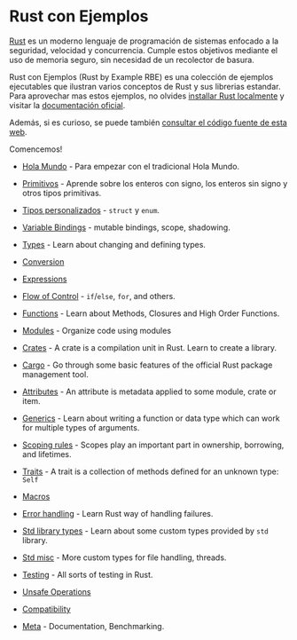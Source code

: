 # Rust con Ejemplos

[Rust][rust] es un moderno lenguaje de programación de sistemas enfocado a la seguridad, velocidad y concurrencia. Cumple estos objetivos 
mediante el uso de memoria seguro, sin necesidad de un recolector de basura.

Rust con Ejemplos (Rust by Example RBE) es una colección de ejemplos ejecutables que ilustran varios conceptos de Rust
y sus librerias estandar. Para aprovechar mas estos ejemplos, no olvides [installar Rust localmente][install] y visitar 
 la [documentación oficial][std].

Además, si es curioso, se puede también  [consultar el código fuente de esta web][home].

Comencemos!

- [Hola Mundo](hello.md) - Para empezar con el tradicional Hola Mundo.

- [Primitivos](primitives.md) - Aprende sobre los enteros con signo, los enteros sin signo y otros tipos primitivas.

- [Tipos personalizados](custom_types.md) - `struct` y `enum`.

- [Variable Bindings](variable_bindings.md) - mutable bindings, scope, shadowing.

- [Types](types.md) - Learn about changing and defining types.

- [Conversion](conversion.md)

- [Expressions](expression.md)

- [Flow of Control](flow_control.md) - `if`/`else`, `for`, and others.

- [Functions](fn.md) - Learn about Methods, Closures and High Order Functions.

- [Modules](mod.md) - Organize code using modules

- [Crates](crates.md) - A crate is a compilation unit in Rust. Learn to create a library.

- [Cargo](cargo.md) - Go through some basic features of the official Rust package management tool.

- [Attributes](attribute.md) - An attribute is metadata applied to some module, crate or item.

- [Generics](generics.md) - Learn about writing a function or data type which can work for multiple types of arguments.

- [Scoping rules](scope.md) - Scopes play an important part in ownership, borrowing, and lifetimes.

- [Traits](trait.md) - A trait is a collection of methods defined for an unknown type: `Self`

- [Macros](macros.md)

- [Error handling](error.md) - Learn Rust way of handling failures.

- [Std library types](std.md) - Learn about some custom types provided by `std` library.

- [Std misc](std_misc.md) - More custom types for file handling, threads.

- [Testing](testing.md) - All sorts of testing in Rust.

- [Unsafe Operations](unsafe.md)

- [Compatibility](compatibility.md)

- [Meta](meta.md) - Documentation, Benchmarking.


[rust]: https://www.rust-lang.org/
[install]: https://www.rust-lang.org/tools/install
[std]: https://doc.rust-lang.org/std/
[home]: https://github.com/rust-lang/rust-by-example
